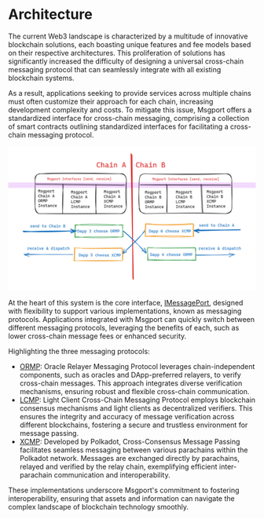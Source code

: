 # Architecture

The current Web3 landscape is characterized by a multitude of innovative blockchain solutions, each boasting unique features and fee models based on their respective architectures. This proliferation of solutions has significantly increased the difficulty of designing a universal cross-chain messaging protocol that can seamlessly integrate with all existing blockchain systems.

As a result, applications seeking to provide services across multiple chains must often customize their approach for each chain, increasing development complexity and costs. To mitigate this issue, Msgport offers a standardized interface for cross-chain messaging, comprising a collection of smart contracts outlining standardized interfaces for facilitating a cross-chain messaging protocol.

![architecture](../images/architecture.png)

At the heart of this system is the core interface, [IMessagePort](../build/interfaces.md#imessageport), designed with flexibility to support various implementations, known as messaging protocols. Applications integrated with Msgport can quickly switch between different messaging protocols, leveraging the benefits of each, such as lower cross-chain message fees or enhanced security.

Highlighting the three messaging protocols:

  - [ORMP](./messaging-protocols/ormp.md): Oracle Relayer Messaging Protocol leverages chain-independent components, such as oracles and DApp-preferred relayers, to verify cross-chain messages. This approach integrates diverse verification mechanisms, ensuring robust and flexible cross-chain communication.
  - [LCMP](./messaging-protocols/lcmp.md): Light Client Cross-Chain Messaging Protocol employs blockchain consensus mechanisms and light clients as decentralized verifiers. This ensures the integrity and accuracy of message verification across different blockchains, fostering a secure and trustless environment for message passing.
  - [XCMP](./messaging-protocols/xcmp.md): Developed by Polkadot, Cross-Consensus Message Passing facilitates seamless messaging between various parachains within the Polkadot network. Messages are exchanged directly by parachains, relayed and verified by the relay chain, exemplifying efficient inter-parachain communication and interoperability.

These implementations underscore Msgport's commitment to fostering interoperability, ensuring that assets and information can navigate the complex landscape of blockchain technology smoothly.